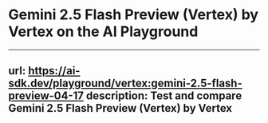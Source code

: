 # Gemini 2.5 Flash Preview (Vertex) by Vertex on the AI Playground


---
url: https://ai-sdk.dev/playground/vertex:gemini-2.5-flash-preview-04-17
description: Test and compare Gemini 2.5 Flash Preview (Vertex) by Vertex
---
